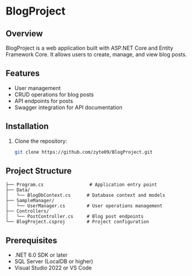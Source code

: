 # BlogProject

## Overview
BlogProject is a web application built with ASP.NET Core and Entity Framework Core. It allows users to create, manage, and view blog posts.

## Features
- User management
- CRUD operations for blog posts
- API endpoints for posts
- Swagger integration for API documentation

## Installation
1. Clone the repository:
   ```bash
   git clone https://github.com/zyte09/BlogProject.git

## Project Structure
```BlogProject/
├── Program.cs                 # Application entry point
├── Data/
│   └── BlogDbContext.cs      # Database context and models
├── SampleManager/
│   └── UserManager.cs        # User operations management
├── Controllers/
│   └── PostController.cs     # Blog post endpoints
└── BlogProject.csproj        # Project configuration 
```
## Prerequisites
- .NET 6.0 SDK or later
- SQL Server (LocalDB or higher)
- Visual Studio 2022 or VS Code
